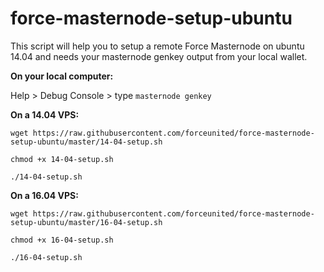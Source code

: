 # force-masternode-setup-ubuntu
This script will help you to setup a remote Force Masternode on ubuntu 14.04 and needs your masternode genkey output from your local wallet. 

**On your local computer:**

Help > Debug Console > type ``masternode genkey``

**On a 14.04 VPS:**

``wget https://raw.githubusercontent.com/forceunited/force-masternode-setup-ubuntu/master/14-04-setup.sh``

``chmod +x 14-04-setup.sh``

``./14-04-setup.sh``

**On a 16.04 VPS:**

``wget https://raw.githubusercontent.com/forceunited/force-masternode-setup-ubuntu/master/16-04-setup.sh``

``chmod +x 16-04-setup.sh``

``./16-04-setup.sh``
